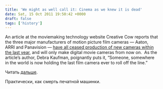 ```yaml
---
title: 'We might as well call it: Cinema as we knew it is dead'
date: Sat, 15 Oct 2011 19:50:42 +0000
draft: false
tags: ['history']
---
```


An article at the moviemaking technology website Creative Cow reports that the three major manufacturers of motion picture film cameras — Aaton, ARRI and Panavision — [have all ceased production of new cameras within the last year](http://magazine.creativecow.net/article/film-fading-to-black), and will only make digital movie cameras from now on.  As the article’s author, Debra Kaufman, poignantly puts it, “Someone, somewhere in the world is now holding the last film camera ever to roll off the line.”

Читать [дальше](http://www.salon.com/2011/10/13/r_i_p_the_movie_camera_1888_2011/).

Практически, как смерть печатной машинки.